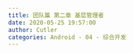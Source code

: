 ```yaml
---
title: 团队篇 第二章 基层管理者
date: 2020-05-25 19:57:00
author: Cutler
categories: Android - 04 - 综合开发
---
```


<!--
# 什么样的人更容易被提拔成管理

<br>　　不同的公司对基层管理者的要求不一样，但如果你能满足如下几个条件，那么大概率就会被提拔成管理者：

>1、个人能力突出；
>2、责任心与格局；
>3、有管理的岗位机会出现，并有人支持你。

<br>　　**关于个人能力突出：**

　　业绩好是被提拔重用、承担更多责任的前提和必要条件。
　　每个被提拔的管理者都是已经证明过自己业绩的，并且是持续证明过。
>管理者从来不可能脱离具体业务而成为管理者，尤其是中基层管理者，他们大量的精力都消耗在业务难题上。所以，除了某些国企和事业单位不可名状的某种关系原因，你不会看到一个很笨、业绩还很差的人被提拔到管理岗位。

　　对于基层管理者而言，指导员工是重要职责之一，所以首先自己必须是业务权威或者专家。

<br>　　**关于责任心：**

　　责任心是具有责任感的心态，指个人对自己、他人和集体所负责任的认识、情感和信念，以及与之相应的遵守规范、承担责任和履行义务的自觉态度。它是一个人应该具备的基本素养，是健全人格的基础；有责任心表现为信守承诺、勇于担当、值得信赖。

　　比如可以来一个“三做、三不做”：

三做| 三不做
:-:|:-:
言出必行，有始有终 | 传播谣言，泄露机密 
主动担责，高效执行 | 忽略征兆，隐藏问题 
精益求精，负责到底 | 阳奉阴违，虎头蛇尾 

<br>　　**关于格局：**
  
　　格局是指一个人的眼光、胸襟、胆识等心理要素的内在布局；有格局表现为心胸开阔、顾全大局、全局性思维、着眼未来、乐于助人、拥抱反馈。

　　比如也可以再来一个“三做、三不做”：

三做| 三不做
:-:|:-:
全局视角，团队优先 | 目光短浅，斤斤计较 
换位思考，拥抱反馈 | 心胸狭隘，恶意中伤 
不设边界，互帮互助 | 骄傲自满，故步自封 

<br>**本节参考阅读：**
- [小红拖拉机的回答 - 知乎](https://www.zhihu.com/question/283897068/answer/699307850) 
- [longzz的回答 - 知乎](https://www.zhihu.com/question/283897068/answer/723338052) 

# 被提拔后要干什么

## 角色转变

　　通常，被提拔的基层管理者的业务能力都很出众，在被提拔后他们仍然习惯性的扮演“个人贡献者”的角色：事必躬亲。

追求技术上压制小弟，



>请记住，在你成为领导者之前，成功的全部都是自我成长。等你成为了领导者，成功的全部就变成了帮助他人成长。
>——杰克·韦尔奇


拿我举例，我在很长一段时间，担心别人看到我无事可做， 担心会被其他人抛弃，担心其他员工不能很好的完成我的工作，所以所有精力都投入到一线工作上，形成了员工的竞争关系。



我们必须认识到，过度的表现自我是一种私欲，如果被这种私欲所驾驭，管理者就成了一个索取者，会不断的向组织索取资源、向上级索取荣誉、与平级争夺地位、向下属索取服从。

管理者被赋予的使命不是让自己的个人形象多么完美，是要通过团队去完成更大的任务，一个远超个体所能胜任的任务。唯有自律和克制，唯有让住在心里的大头兵退休，才能帮助管理者完成由个人贡献者向团队贡献者的转型，才能在心里立出一杆团队旗帜，完成自我救赎。


https://www.jianshu.com/p/77ba1295c709



## 管理起步
人才盘点

建立信任

沟通技巧

## 其它通用力

闭环

换位思考

结构思考



# Android 团队管理者




# 开篇 #

　　随著组织工作的复杂性日益增多，很多工作实难靠个人独立完成，必须有赖于团队合作才能发挥力量。而一旦有团队，那就还得有一个团队的头目，否则一盘散沙很难产生` 1+1>2 `的收益，团队的头目负责管理团队各项事物并对结果负责。

　　本文会介绍一些团队管理初级经验，帮助有需求的朋友度过从一线工作者到管理工作的初期阶段。另外，团队管理基础在于团队，其成员可从2至25人之间，理想上少于10人较佳。

# 第一节 角色认知 建立信任 #

## 角色转变 ##

<br>　　假设有这么一种场景：现在有一场数独游戏比赛，所有人被分到四个组中，每个组10个人，每个人发一张题目卡（所有人的题目都一样），卡上有12道题，每道题会有若干个空格需要填入数字（取值范围是1~9），每填对一个数字得一分，大家要在三分钟内作答，时间到了之后汇总团队的积分，进行排名。

　　由于时间上做了三分钟限制，所以普通人的第一选择是赶紧开做，尽可能的做对，好拿高分。
　　但是最终的结果却是，认真做题的那些组都输了。
　　因为有一个组是这么安排的：
>听到规则之后，在游戏开始前，他们花了不到一分钟时间拆解问题，得到了如下信息：
 第一，组内的人水平参差不齐，答题数独有快有慢，有的甚至没玩过数独，所以正经做题难以得高分。
 第二，既然只要答对一个数字就能得分，那就不用认真答，将题目中的所有空格中都填相同的数字，比如1，那就保证每个人每道题都能至少得一分，12道题就是12分。
 第三，安排一个人倒计时，关注时间进度。

<br>　　其实这个案例本身是想让大家认识到：
>第一，如果你是一个执行者，那么在时间紧迫的情况下，会暴露自己的本性，习惯性的靠自己。
第二，遇到问题，应该先去拆解问题，而不是立刻动手。

　　所以，想成为一个合格的管理者，第一步要做到的就是心理角色的转变，从一个执行者转为一个管理者。
　　总结一下就是：个人贡献者习惯性自己打输出，而领导者要做的则是，问题拆解、人员分工、质量检测等等。

## 取得信任 ##

　　取得信任指的是取得下属的信任，如果做不到这一点，那上下级之间友好相处的气氛，以及工作上配合默契就都无从谈起。
　　那么，怎样如何才能赢得下属的信任呢？
　　其实市面上的各类书籍已经网络上的文章其实已经说的很全面了，本小结就来一一介绍它们。

<br>　　**1、关注下属的利益**

　　大家可能都看过《亮剑》这部电视剧，李云龙之所以能够带领独立团打赢那么多的胜仗，就是因为他的心中始终装着自己弟兄们的利益。所以，我们作为一个组织的负责人必须时刻装着自己下属的利益。那么我们下属的利益包括哪些呢？

    -  为下属提供能够胜任、展示能力的工作平台； 
    -  为下属提供未来升职的平台； 
    -  要为你的下属提供加薪的机遇； 
    -  帮助你的下属赢得自尊；

　　如果你不去考虑下属的这四个方面，你仅仅是靠行政命令去做工作；那么，你永远不可能达到你组织所制定的目标，永远不可能取得下属对你的信任。

<br>　　**2、言行一致**

　　所有的管理者都有不同的一面：有和蔼的、有严厉的、有喜欢西装革履的、有不修边幅的。但把所有优秀的管理者都研究以后，发现他们之所以能成为优秀的管理者，都具有一个共同的特点：“言行一致、表里如一、公平正直”。
　　对下属要谨言慎行，但同时要言行一致，伪君子永远是不可能成为优秀的管理者的。

<br>　　**3、拥抱反馈**

　　作为一个管理者必须要支持和鼓励下属有不同的意见，因为任何一个优秀的管理者都不会去刻意的证实自己的观点是正确的，而是会把自己的观点阐述出来和大家一起讨论。
　　不要认为别人给你提意见就是在给你唱反调，不要认为给你提意见的人就是个不好管理的人；因为，我们只有在异议中才能发现工作中的不足，才能在异意发现自己对事情观点的偏颇，然后才能在改进中让我们的工作有所提升。
　　具体来讲，要做到如下三点：
>没有反馈时，主动寻求他人反馈
接到反馈时，表现谦虚的态度，如果反馈合理，应该敞开心胸接纳
最后不论反馈是否合理都要感谢反馈者，如果合理则应用该反馈

<br>　　**4、启导他人**

　　我们先来看一下启导是什么意思：

>启导就是启导者基于被启导人的才智与专长，去为被启导人指引未来前进的方向。
那些年长的、智慧的启导者将他们的才智、人生经验传递给被启导者。

　　也就是说，任何领导者都能担负起启导者的角色，为他人提供建议，助他人成长。

　　一个管理者如果能真正的鼓励自己的下属超越自己，也许你的下属永远也超越不了你。他或许在业务技能上、文化修养上超过你，但是他在心态上永远是超不过你的；因为随着职务的越高，对心态的要求也会越高。

<br>　　**5、其它**

　　当然还有一些比较常见的注意事项：

>1、对于技术性岗位，领导者要保证自己有超强的专业能力。
2、不抢下属功劳，将荣誉归还给真正做事的人。这样才能够迅速获得追随者的信任、忠诚、激情和能量。

　　总而言之，作为组织的管理者，必须打造组织内互信的氛围，一个管理者，最怕的是你的下属对你出现信任危机。“信任”是所有组织中的情感粘合剂，“信任”将管理和追随者紧紧的连接在一起，它不是用交易或命令就能够获得的。

## 高效沟通 ##

<br>**本节参考阅读：**
- [如何取得下属的信任](http://www.ceconline.com/leadership/ma/8800055708/01/) 


# 第二节 建立超卓团队 #

　　在工作制定、下达的时候，你是一个管理，下属是你的追随者；当你的工作开始进展的时候，你就从一个管理者变成了一个服务性的人员；你现在需要做的事就是为这个工作的顺利开展，去配合你的下属做好服务性工作，充当一个仆从的角色。作为一个管理者，要勇于成为下属的仆从，应该清晰的明白，你在什么时候是领导，什么时候是仆从。


-->



<br><br>